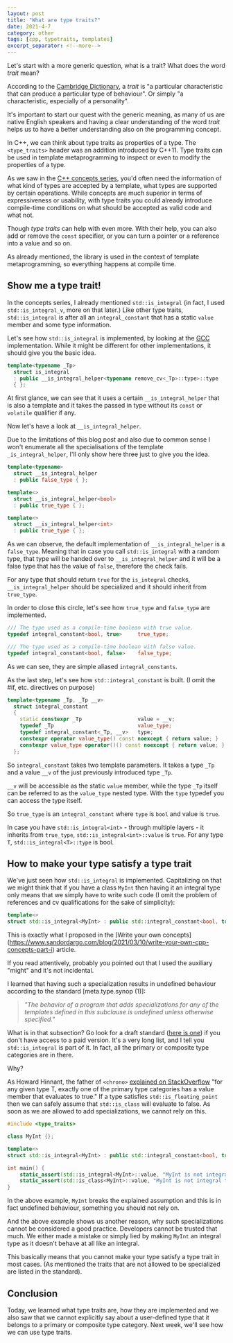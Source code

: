 ```yaml
---
layout: post
title: "What are type traits?"
date: 2021-4-7
category: other
tags: [cpp, typetraits, templates]
excerpt_separator: <!--more-->
---
```

Let's start with a more generic question, what is a trait? What does the word *trait* mean?
<!--more-->

According to the [Cambridge Dictionary](https://dictionary.cambridge.org/dictionary/english/trait), a *trait* is "a particular characteristic that can produce a particular type of behaviour". Or simply "a characteristic, especially of a personality".

It's important to start our quest with the generic meaning, as many of us are native English speakers and having a clear understanding of the word *trait* helps us to have a better understanding also on the programming concept.

In C++, we can think about type traits as properties of a type. The `<type_traits>` header was an addition introduced by C++11. Type traits can be used in template metaprogramming to inspect or even to modify the properties of a type.

As we saw in the [C++ concepts series](https://www.sandordargo.com/blog/2021/02/10/cpp-concepts-motivations), you'd often need the information of what kind of types are accepted by a template, what types are supported by certain operations. While concepts are much superior in terms of expressiveness or usability, with type traits you could already introduce compile-time conditions on what should be accepted as valid code and what not.

Though *type traits* can help with even more. With their help, you can also add or remove the `const` specifier, or you can turn a pointer or a reference into a value and so on.

As already mentioned, the library is used in the context of template metaprogramming, so everything happens at compile time. 

## Show me a type trait!

In the concepts series, I already mentioned `std::is_integral` (in fact, I used `std::is_integral_v`, more on that later.) Like other type traits, `std::is_integral` is after all an `integral_constant` that has a static `value` member and some type information.

Let's see how `std::is_integral` is implemented, by looking at the [GCC](https://code.woboq.org/gcc/libstdc++-v3/include/std/type_traits.html#std::is_integral) implementation. While it might be different for other implementations, it should give you the basic idea.

```cpp
template<typename _Tp>
  struct is_integral
  : public __is_integral_helper<typename remove_cv<_Tp>::type>::type
  { };
```

At first glance, we can see that it uses a certain `__is_integral_helper` that is also a template and it takes the passed in type without its `const` or `volatile` qualifier if any.

Now let's have a look at `__is_integral_helper`.

Due to the limitations of this blog post and also due to common sense I won't enumerate all the specialisations of the template `_is_integral_helper`, I'll only show here three just to give you the idea.

```cpp
template<typename>
  struct __is_integral_helper
  : public false_type { };

template<>
  struct __is_integral_helper<bool>
  : public true_type { };

template<>
  struct __is_integral_helper<int>
  : public true_type { };
```

As we can observe, the default implementation of `__is_integral_helper` is a `false_type`. Meaning that in case you call `std::is_integral` with a random type, that type will be handed over to `__is_integral_helper` and it will be a false type that has the value of `false`, therefore the check fails.

For any type that should return `true` for the `is_integral` checks, `__is_integral_helper` should be specialized and it should inherit from `true_type`.

In order to close this circle, let's see how `true_type` and `false_type` are implemented.

```cpp
/// The type used as a compile-time boolean with true value.
typedef integral_constant<bool, true>     true_type;

/// The type used as a compile-time boolean with false value.
typedef integral_constant<bool, false>    false_type;
```

As we can see, they are simple aliased `integral_constants`.

As the last step, let's see how `std::integral_constant` is built. (I omit the #if, etc. directives on purpose)

```cpp
template<typename _Tp, _Tp __v>
  struct integral_constant
  {
    static constexpr _Tp                  value = __v;
    typedef _Tp                           value_type;
    typedef integral_constant<_Tp, __v>   type;
    constexpr operator value_type() const noexcept { return value; }
    constexpr value_type operator()() const noexcept { return value; }
  };
```

So `integral_constant` takes two template parameters. It takes a type `_Tp` and a value `__v` of the just previously introduced type `_Tp`.

`__v` will be accessible as the static `value` member, while the type `_Tp` itself can be referred to as the `value_type` nested type. With the `type` typedef you can access the type itself.

So `true_type` is an `integral_constant` where `type` is `bool` and value is `true`.

In case you have `std::is_integral<int>` - through multiple layers - it inherits from `true_type`, `std::is_integral<int>::value` is `true`. For any type `T`, `std::is_integral<T>::type` is bool.

## How to make your type satisfy a type trait

We've just seen how `std::is_integral` is implemented. Capitalizing on that we might think that if you have a class `MyInt` then having it an integral type only means that we simply have to write such code (I omit the problem of references and cv qualifications for the sake of simplicity):

```cpp
template<>
struct std::is_integral<MyInt> : public std::integral_constant<bool, true> {};
```

This is exactly what I proposed in the ]Write your own concepts](https://www.sandordargo.com/blog/2021/03/10/write-your-own-cpp-concepts-part-i) article.

If you read attentively, probably you pointed out that I used the auxiliary "might" and it's not incidental.

I learned that having such a specialization results in undefined behaviour according to the standard [meta.type.synop (1)]:

> *"The behavior of a program that adds specializations for any of the templates defined in this subclause is undefined unless otherwise specified."*
 
What is in that subsection? Go look for a draft standard ([here is one](http://www.open-std.org/jtc1/sc22/wg21/docs/papers/2017/n4659.pdf)) if you don't have access to a paid version. It's a very long list, and I tell you `std::is_integral` is part of it. In fact, all the primary or composite type categories are in there.

Why?

As Howard Hinnant, the father of `<chrono>` [explained on StackOverflow](https://stackoverflow.com/questions/25345486/why-specializing-a-type-trait-could-result-in-undefined-behaviour) "for any given type T, exactly one of the primary type categories has a value member that evaluates to true." If a type satisfies `std::is_floating_point` then we can safely assume that `std::is_class` will evaluate to false. As soon as we are allowed to add specializations, we cannot rely on this.

```cpp
#include <type_traits>

class MyInt {};

template<>
struct std::is_integral<MyInt> : public std::integral_constant<bool, true> {};

int main() {
    static_assert(std::is_integral<MyInt>::value, "MyInt is not integral types");
    static_assert(std::is_class<MyInt>::value, "MyInt is not integral types");
}
```

In the above example, `MyInt` breaks the explained assumption and this is in fact undefined behaviour, something you should not rely on.

And the above example shows us another reason, why such specializations cannot be considered a good practice. Developers cannot be trusted that much. We either made a mistake or simply lied by making `MyInt` an integral type as it doesn't behave at all like an integral.

This basically means that you cannot make your type satisfy a type trait in most cases. (As mentioned the traits that are not allowed to be specialized are listed in the standard).

## Conclusion

Today, we learned what type traits are, how they are implemented and we also saw that we cannot explicitly say about a user-defined type that it belongs to a primary or composite type category. Next week, we'll see how we can use type traits.